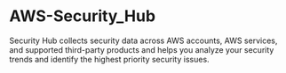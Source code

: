 # AWS-Security_Hub
Security Hub collects security data across AWS accounts, AWS services, and supported third-party products and helps you analyze your security trends and identify the highest priority security issues.
